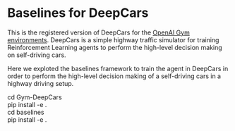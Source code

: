 # Baselines for DeepCars

This is the registered version of DeepCars for the [OpenAI Gym](https://github.com/openai/gym) [environments](https://github.com/openai/gym/tree/master/gym/envs). DeepCars is a simple highway traffic simulator for training Reinforcement Learning agents to perform the high-level decision making on self-driving cars.

Here we exploted the baselines framework to train the agent in DeepCars in order to perform the high-level decision making of a self-driving cars in a highway driving setup.

cd Gym-DeepCars  
pip install -e .  
cd baselines  
pip install -e .  
